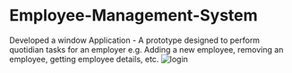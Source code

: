 # Employee-Management-System
Developed a window Application - A prototype designed to perform quotidian tasks for an employer e.g. Adding a new employee, removing an employee, getting employee details, etc.
![login](https://user-images.githubusercontent.com/53615477/118263006-527db000-b4d3-11eb-9e2c-d101181d17fe.png)
